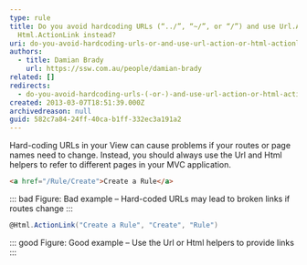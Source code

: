 ```yaml
---
type: rule
title: Do you avoid hardcoding URLs (“../”, “~/”, or “/”) and use Url.Action or
  Html.ActionLink instead?
uri: do-you-avoid-hardcoding-urls-or-and-use-url-action-or-html-actionlink-instead
authors:
  - title: Damian Brady
    url: https://ssw.com.au/people/damian-brady
related: []
redirects:
  - do-you-avoid-hardcoding-urls-(-or-)-and-use-url-action-or-html-actionlink-instead
created: 2013-03-07T18:51:39.000Z
archivedreason: null
guid: 582c7a84-24ff-40ca-b1ff-332ec3a191a2
---
```

Hard-coding URLs in your View can cause problems if your routes or page names need to change. Instead, you should always use the Url and Html helpers to refer to different pages in your MVC application.

<!--endintro-->

```html
<a href="/Rule/Create">Create a Rule</a>
```
::: bad
Figure: Bad example – Hard-coded URLs may lead to broken links if routes change
:::

```cs
@Html.ActionLink("Create a Rule", "Create", "Rule")
```
::: good
Figure: Good example – Use the Url or Html helpers to provide links
:::
